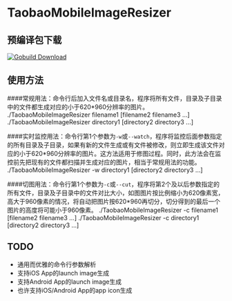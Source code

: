 TaobaoMobileImageResizer
========================

预编译包下载
----
[![Gobuild Download](http://gobuild.io/badge/github.com/missdeer/TaobaoMobileImageResizer/downloads.svg)](http://gobuild.io/github.com/missdeer/TaobaoMobileImageResizer)

使用方法
----
####常规用法：命令行后加入文件名或目录名，程序将所有文件，目录及子目录中的文件都生成对应的小于620*960分辨率的图片。
	./TaobaoMobileImageResizer filename1 [filename2 filename3 ...]
	./TaobaoMobileImageResizer directory1 [directory2 directory3 ...]

####实时监控用法：命令行第1个参数为`-w`或`--watch`，程序将监控后面参数指定的所有目录及子目录，如果有新的文件生成或有文件被修改，则立即生成该文件对应的小于620*960分辨率的图片。这方法适用于修图过程。同时，此方法会在监控前先把现有的文件都扫描并生成对应的图片，相当于常规用法的功能。
	./TaobaoMobileImageResizer -w directory1 [directory2 directory3 ...]

####切图用法：命令行第1个参数为`-c`或`--cut`，程序将第2个及以后参数指定的所有文件，目录及子目录中的文件对比大小，如图图片按比例缩小为620像素宽，高大于960像素的情况，将自动把图片按620*960再切分，切分得到的最后一个图片的高度将可能小于960像素。
	./TaobaoMobileImageResizer -c filename1 [filename2 filename3 ...]
	./TaobaoMobileImageResizer -c directory1 [directory2 directory3 ...]

TODO
----
* 通用而优雅的命令行参数解析
* 支持iOS App的launch image生成
* 支持Android App的launch image生成
* 也许支持iOS/Android App的app icon生成
